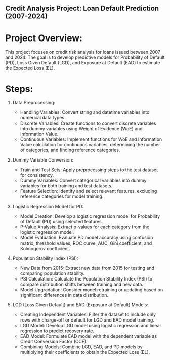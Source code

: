 ## Credit Analysis Project: Loan Default Prediction (2007-2024)

# Project Overview:
This project focuses on credit risk analysis for loans issued between 2007 and 2024. The goal is to develop predictive models for Probability of Default (PD), Loss Given Default (LGD), and Exposure at Default (EAD) to estimate the Expected Loss (EL).

# Steps:
1. Data Preprocessing:
    * Handling Variables:
        Convert string and datetime variables into numerical data types.
    * Discrete Variables:
        Create functions to convert discrete variables into dummy variables using Weight of Evidence (WoE) and Information Value.
    * Continuous Variables:
        Implement functions for WoE and Information Value calculation for continuous variables, determining the number of categories, and finding reference categories.

2. Dummy Variable Conversion:
    * Train and Test Sets:
        Apply preprocessing steps to the test dataset for consistency.
    * Dummy Variables:
        Convert categorical variables into dummy variables for both training and test datasets.
    * Feature Selection:
        Identify and select relevant features, excluding reference categories for model training.

3. Logistic Regression Model for PD:
    * Model Creation:
        Develop a logistic regression model for Probability of Default (PD) using selected features.
    * P-Value Analysis:
        Extract p-values for each category from the logistic regression model.
    * Model Evaluation:
        Evaluate PD model accuracy using confusion matrix, threshold values, ROC curve, AUC, Gini coefficient, and Kolmogorov coefficient.

4. Population Stability Index (PSI):
    * New Data from 2015:
        Extract new data from 2015 for testing and comparing population stability.
    * PSI Calculation:
        Calculate the Population Stability Index (PSI) to compare distribution shifts between training and new data.
    * Model Upgradation:
        Consider model retraining or updating based on significant differences in data distribution.

5. LGD (Loss Given Default) and EAD (Exposure at Default) Models:
    * Creating Independent Variables:
        Filter the dataset to include only rows with charge-off or default for LGD and EAD model training.
    * LGD Model:
        Develop LGD model using logistic regression and linear regression to predict recovery rate.
    * EAD Model:
        Formulate EAD model with the dependent variable as Credit Conversion Factor (CCF).
    * Combining Models:
        Combine LGD, EAD, and PD models by multiplying their coefficients to obtain the Expected Loss (EL).


